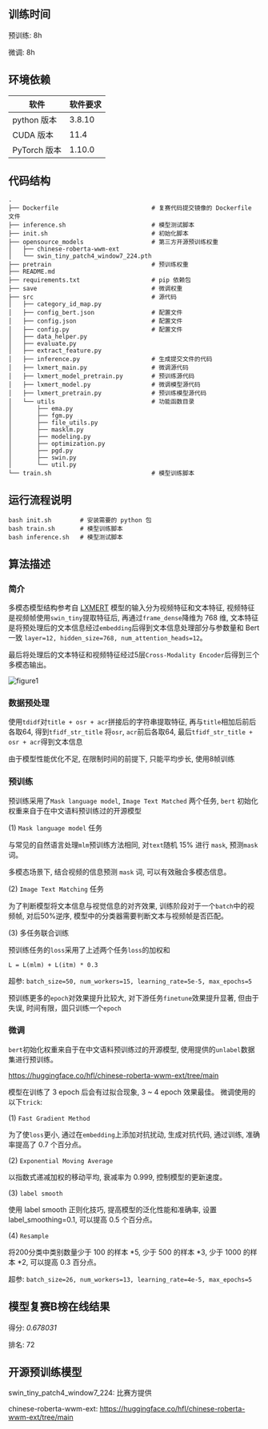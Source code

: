## 训练时间

预训练: 8h

微调: 8h

## 环境依赖

| 软件         | 软件要求         |
| ------------ |--------------|
| python 版本  | 3.8.10       |
| CUDA 版本    | 11.4         |
| PyTorch 版本 | 1.10.0       |

## 代码结构

```
.
├── Dockerfile                          # 复赛代码提交镜像的 Dockerfile 文件
├── inference.sh                        # 模型测试脚本
├── init.sh                             # 初始化脚本
├── opensource_models                   # 第三方开源预训练权重
│   ├── chinese-roberta-wwm-ext
│   └── swin_tiny_patch4_window7_224.pth
├── pretrain                            # 预训练权重
├── README.md
├── requirements.txt                    # pip 依赖包
├── save                                # 微调权重
├── src                                 # 源代码
│   ├── category_id_map.py
│   ├── config_bert.json                # 配置文件
│   ├── config.json                     # 配置文件
│   ├── config.py                       # 配置文件
│   ├── data_helper.py
│   ├── evaluate.py
│   ├── extract_feature.py
│   ├── inference.py                    # 生成提交文件的代码
│   ├── lxmert_main.py                  # 微调源代码
│   ├── lxmert_model_pretrain.py        # 预训练源代码
│   ├── lxmert_model.py                 # 微调模型源代码
│   ├── lxmert_pretrain.py              # 预训练模型源代码
│   └── utils                           # 功能函数目录
│       ├── ema.py
│       ├── fgm.py
│       ├── file_utils.py
│       ├── masklm.py
│       ├── modeling.py
│       ├── optimization.py
│       ├── pgd.py
│       ├── swin.py
│       └── util.py
└── train.sh                            # 模型训练脚本
```

## 运行流程说明

```shell
bash init.sh        # 安装需要的 python 包
bash train.sh       # 模型训练脚本
bash inference.sh   # 模型测试脚本
```

## 算法描述

### 简介

多模态模型结构参考自 [LXMERT](https://github.com/airsplay/lxmert)
模型的输入分为视频特征和文本特征, 视频特征是视频帧使用`swin_tiny`提取特征后, 再通过`frame_dense`降维为 768 维, 文本特征是将预处理后的文本信息经过`embedding`后得到文本信息处理部分与参数量和 Bert 一致 `layer=12, hidden_size=768, num_attention_heads=12`。

最后将处理后的文本特征和视频特征经过5层`Cross-Modality Encoder`后得到三个多模态输出。

![figure1](https://github.com/aeeeeeep/wbdc2022-semi/blob/main/picture/figure1.png)

### 数据预处理

使用`tdidf`对`title + osr + acr`拼接后的字符串提取特征, 再与`title`相加后前后各取64, 得到`tfidf_str_title`
将`osr`, `acr`前后各取64, 最后`tfidf_str_title + osr + acr`得到文本信息

由于模型性能优化不足, 在限制时间的前提下, 只能平均步长, 使用8帧训练

### 预训练

预训练采用了`Mask language model`, `Image Text Matched` 两个任务, `bert` 初始化权重来自于在中文语料预训练过的开源模型

(1) `Mask language model` 任务

与常见的自然语言处理`mlm`预训练方法相同, 对`text`随机 15% 进行 `mask`, 预测`mask`词。

多模态场景下, 结合视频的信息预测 `mask` 词, 可以有效融合多模态信息。

(2) `Image Text Matching` 任务

为了判断模型将文本信息与视觉信息的对齐效果, 训练阶段对于一个`batch`中的视频帧, 对后50%逆序, 模型中的分类器需要判断文本与视频帧是否匹配。

(3) 多任务联合训练

预训练任务的`loss`采用了上述两个任务`loss`的加权和

`L = L(mlm) + L(itm) * 0.3`

超参: `batch_size=50, num_workers=15, learning_rate=5e-5, max_epochs=5`

预训练更多的`epoch`对效果提升比较大, 对下游任务`finetune`效果提升显著, 但由于失误, 时间有限，固只训练一个`epoch`

### 微调

`bert`初始化权重来自于在中文语料预训练过的开源模型, 使用提供的`unlabel`数据集进行预训练。

https://huggingface.co/hfl/chinese-roberta-wwm-ext/tree/main

模型在训练了 3 epoch 后会有过拟合现象, 3 ~ 4 epoch 效果最佳。
微调使用的以下`trick`:

(1) `Fast Gradient Method`

为了使`loss`更小, 通过在`embedding`上添加对抗扰动, 生成对抗代码, 通过训练, 准确率提高了 0.7 个百分点。

(2) `Exponential Moving Average`

以指数式递减加权的移动平均, 衰减率为 0.999, 控制模型的更新速度。

(3) `label smooth`

使用 label smooth 正则化技巧, 提高模型的泛化性能和准确率, 设置 label_smoothing=0.1, 可以提高 0.5 个百分点。

(4) `Resample`

将200分类中类别数量少于 100 的样本 *5, 少于 500 的样本 *3, 少于 1000 的样本 *2, 可以提高 0.3 百分点。

超参: `batch_size=26, num_workers=13, learning_rate=4e-5, max_epochs=5`

## 模型复赛B榜在线结果

得分: *0.678031*

排名: 72

## 开源预训练模型

swin_tiny_patch4_window7_224: 比赛方提供

chinese-roberta-wwm-ext: https://huggingface.co/hfl/chinese-roberta-wwm-ext/tree/main
